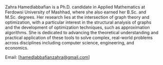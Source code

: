 Zahra Hamedlabbafian is a Ph.D. candidate in Applied Mathematics at Ferdowsi University of Mashhad, where she also earned her B.Sc. and M.Sc. degrees.
Her research lies at the intersection of graph theory and optimization, with a particular interest in the structural analysis of graphs and the development of optimization techniques, such as approximation algorithms. She is dedicated to advancing the theoretical understanding and practical application of these tools to solve complex, real-world problems across disciplines including computer science, engineering, and economics.


Email: [hamedlabbafianzahra@gmail.com]
